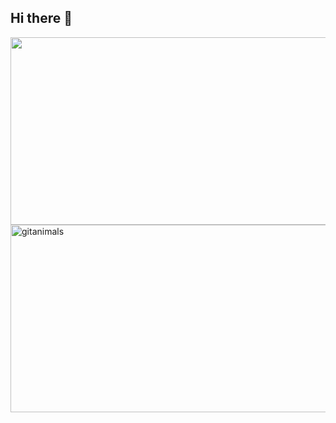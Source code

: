 ## Hi there 👋


<a href="https://www.gitanimals.org/en_US?utm_medium=image&utm_source=Jiho8&utm_content=farm">
<img
  src="https://render.gitanimals.org/farms/Jiho8"
  width="600"
  height="300"
/>
</a>

<a href="https://www.gitanimals.org/">
      <img
        src="https://render.gitanimals.org/guilds/725281121202963061/draw"
        width="600"
        height="300"
        alt="gitanimals"
      />
    </a>

<!--
**Jiho8/Jiho8** is a ✨ _special_ ✨ repository because its `README.md` (this file) appears on your GitHub profile.

Here are some ideas to get you started:

- 🔭 I’m currently working on ...
- 🌱 I’m currently learning ...
- 👯 I’m looking to collaborate on ...
- 🤔 I’m looking for help with ...
- 💬 Ask me about ...
- 📫 How to reach me: ...
- 😄 Pronouns: ...
- ⚡ Fun fact: ...
-->
